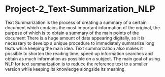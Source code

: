 # Project-2_Text-Summarization_NLP
Text Summarization is the process of creating a summary of a certain document which contains the most important information of the original, the purpose of which is to obtain a summary of the main points of the document
There is a huge amount of data appearing digitally, so it is necessary to develop a unique procedure to immediately summarize long texts while keeping the main idea. Text summarization also makes it possible to shorten the reading time, speed up information searches and obtain as much information as possible on a subject.
The main goal of using NLP for text summarization is to reduce the reference text to a smaller version while keeping its knowledge alongside its meaning. 
